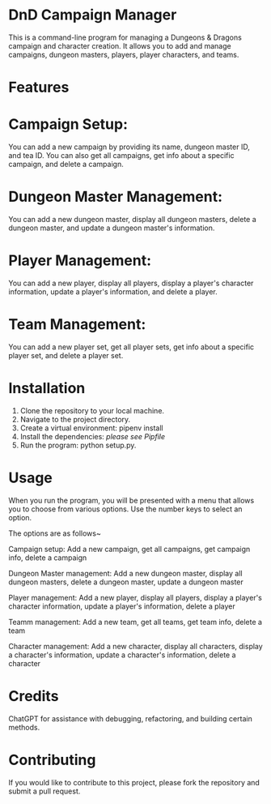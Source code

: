 # DnD Campaign Manager

This is a command-line program for managing a Dungeons & Dragons campaign and character creation. It allows you to add and manage campaigns, dungeon masters, players, player characters, and teams.

# Features

# Campaign Setup:

You can add a new campaign by providing its name, dungeon master ID, and tea ID. You can also get all campaigns, get info about a specific campaign, and delete a campaign.

# Dungeon Master Management:

You can add a new dungeon master, display all dungeon masters, delete a dungeon master, and update a dungeon master's information.

# Player Management:

You can add a new player, display all players, display a player's character information, update a player's information, and delete a player.

# Team Management:

You can add a new player set, get all player sets, get info about a specific player set, and delete a player set.

# Installation

1. Clone the repository to your local machine.
2. Navigate to the project directory.
3. Create a virtual environment: pipenv install
4. Install the dependencies: _please see Pipfile_
5. Run the program: python setup.py.

# Usage

When you run the program, you will be presented with a menu that allows you to choose from various options. Use the number keys to select an option.

The options are as follows~

Campaign setup:
Add a new campaign, get all campaigns, get campaign info, delete a campaign

Dungeon Master management:
Add a new dungeon master, display all dungeon masters, delete a dungeon master, update a dungeon master

Player management:
Add a new player, display all players, display a player's character information, update a player's information, delete a player

Teamm management:
Add a new team, get all teams, get team info, delete a team

Character management:
Add a new character, display all characters, display a character's information, update a character's information, delete a character

# Credits

ChatGPT for assistance with debugging, refactoring, and building certain methods.

# Contributing

If you would like to contribute to this project, please fork the repository and submit a pull request.
